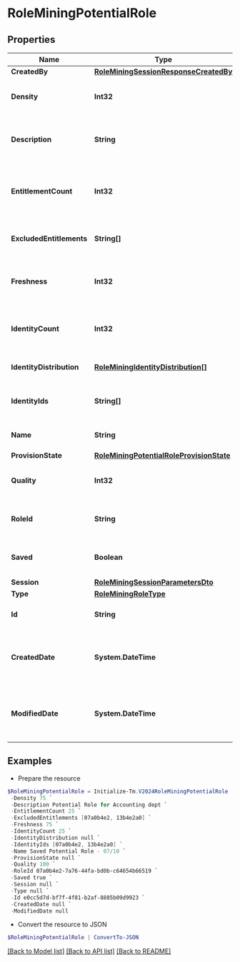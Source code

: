 # RoleMiningPotentialRole
## Properties

Name | Type | Description | Notes
------------ | ------------- | ------------- | -------------
**CreatedBy** | [**RoleMiningSessionResponseCreatedBy**](RoleMiningSessionResponseCreatedBy.md) |  | [optional] 
**Density** | **Int32** | The density of a potential role. | [optional] 
**Description** | **String** | The description of a potential role. | [optional] 
**EntitlementCount** | **Int32** | The number of entitlements in a potential role. | [optional] 
**ExcludedEntitlements** | **String[]** | The list of entitlement ids to be excluded. | [optional] 
**Freshness** | **Int32** | The freshness of a potential role. | [optional] 
**IdentityCount** | **Int32** | The number of identities in a potential role. | [optional] 
**IdentityDistribution** | [**RoleMiningIdentityDistribution[]**](RoleMiningIdentityDistribution.md) | Identity attribute distribution. | [optional] 
**IdentityIds** | **String[]** | The list of ids in a potential role. | [optional] 
**Name** | **String** | Name of the potential role. | [optional] 
**ProvisionState** | [**RoleMiningPotentialRoleProvisionState**](RoleMiningPotentialRoleProvisionState.md) |  | [optional] 
**Quality** | **Int32** | The quality of a potential role. | [optional] 
**RoleId** | **String** | The roleId of a potential role. | [optional] 
**Saved** | **Boolean** | The potential role&#39;s saved status. | [optional] 
**Session** | [**RoleMiningSessionParametersDto**](RoleMiningSessionParametersDto.md) |  | [optional] 
**Type** | [**RoleMiningRoleType**](RoleMiningRoleType.md) |  | [optional] 
**Id** | **String** | Id of the potential role | [optional] 
**CreatedDate** | **System.DateTime** | The date-time when this potential role was created. | [optional] 
**ModifiedDate** | **System.DateTime** | The date-time when this potential role was modified. | [optional] 

## Examples

- Prepare the resource
```powershell
$RoleMiningPotentialRole = Initialize-Tm.V2024RoleMiningPotentialRole  -CreatedBy null `
 -Density 75 `
 -Description Potential Role for Accounting dept `
 -EntitlementCount 25 `
 -ExcludedEntitlements [07a0b4e2, 13b4e2a0] `
 -Freshness 75 `
 -IdentityCount 25 `
 -IdentityDistribution null `
 -IdentityIds [07a0b4e2, 13b4e2a0] `
 -Name Saved Potential Role - 07/10 `
 -ProvisionState null `
 -Quality 100 `
 -RoleId 07a0b4e2-7a76-44fa-bd0b-c64654b66519 `
 -Saved true `
 -Session null `
 -Type null `
 -Id e0cc5d7d-bf7f-4f81-b2af-8885b09d9923 `
 -CreatedDate null `
 -ModifiedDate null
```

- Convert the resource to JSON
```powershell
$RoleMiningPotentialRole | ConvertTo-JSON
```

[[Back to Model list]](../README.md#documentation-for-models) [[Back to API list]](../README.md#documentation-for-api-endpoints) [[Back to README]](../README.md)

